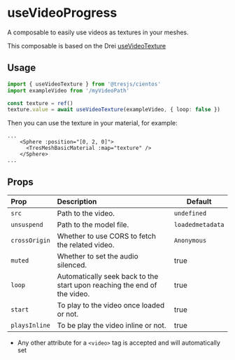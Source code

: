 # useVideoProgress

A composable to easily use videos as textures in your meshes.

This composable is based on the Drei [useVideoTexture](https://github.com/pmndrs/drei/tree/master#usevideotexture)

## Usage

```ts
import { useVideoTexture } from '@tresjs/cientos'
import exampleVideo from '/myVideoPath'

const texture = ref()
texture.value = await useVideoTexture(exampleVideo, { loop: false })
```

Then you can use the texture in your material, for example:

```vue{3}
...
    <Sphere :position="[0, 2, 0]">
      <TresMeshBasicMaterial :map="texture" />
    </Sphere>
...
```

## Props

| Prop          | Description                                                              | Default          |
| :------------ | :----------------------------------------------------------------------- | ---------------- |
| `src`         | Path to the video.                                                       | `undefined`      |
| `unsuspend`   | Path to the model file.                                                  | `loadedmetadata` |
| `crossOrigin` | Whether to use CORS to fetch the related video.                          | `Anonymous`      |
| `muted`       | Whether to set the audio silenced.                                       | true             |
| `loop`        | Automatically seek back to the start upon reaching the end of the video. | true             |
| `start`       | To play to the video once loaded or not.                                 | true             |
| `playsInline` | To be play the video inline or not.                                      | true             |

- Any other attribute for a `<video>` tag is accepted and will automatically set

